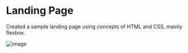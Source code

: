 # Landing Page
Created a sample landing page using concepts of HTML and CSS, mainly flexbox. 

![image](https://github.com/user-attachments/assets/9b0c7db5-fec3-4223-8ac1-40bc22f5588d)
